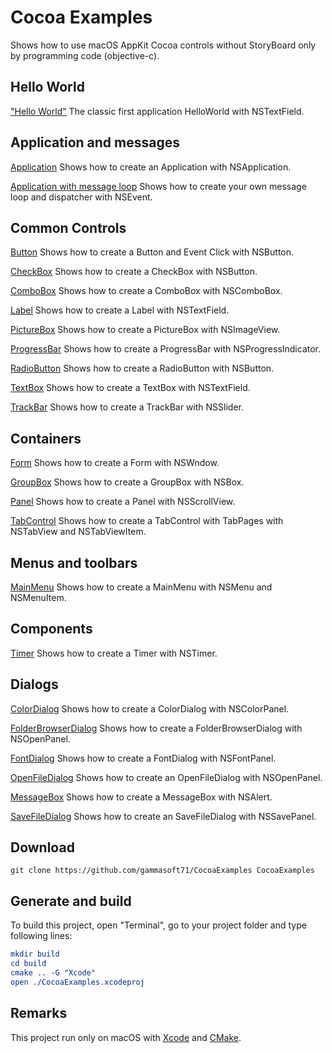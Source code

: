 
# Cocoa Examples

Shows how to use macOS AppKit Cocoa controls without StoryBoard only by programming code (objective-c).

## Hello World

["Hello World"](src/HelloWorld/README.md) The classic first application HelloWorld with NSTextField.

## Application and messages

[Application](src/Application/README.md) Shows how to create an Application with NSApplication.

[Application with message loop](src/ApplicationWithMessageLoop/README.md) Shows how to create your own message loop and dispatcher with NSEvent.

## Common Controls

[Button](src/Button/README.md) Shows how to create a Button and Event Click with NSButton.

[CheckBox](src/CheckBox/README.md) Shows how to create a CheckBox with NSButton.

[ComboBox](src/ComboBox/README.md) Shows how to create a ComboBox with NSComboBox.

[Label](src/Label/README.md) Shows how to create a Label with NSTextField.

[PictureBox](src/PictureBox/README.md) Shows how to create a PictureBox with NSImageView.

[ProgressBar](src/ProgressBar/README.md) Shows how to create a ProgressBar with NSProgressIndicator.

[RadioButton](src/RadioButton/README.md) Shows how to create a RadioButton with NSButton.

[TextBox](src/TextBox/README.md) Shows how to create a TextBox with NSTextField.

[TrackBar](src/TrackBar/README.md) Shows how to create a TrackBar with NSSlider.

## Containers

[Form](src/Form/README.md) Shows how to create a Form with NSWndow.

[GroupBox](src/GroupBox/README.md) Shows how to create a GroupBox with NSBox.

[Panel](src/Panel/README.md) Shows how to create a Panel with NSScrollView.

[TabControl](src/TabControl/README.md) Shows how to create a TabControl with TabPages with NSTabView and NSTabViewItem.

## Menus and toolbars

[MainMenu](src/MainMenu/README.md) Shows how to create a MainMenu with NSMenu and NSMenuItem.

## Components

[Timer](src/Timer/README.md) Shows how to create a Timer with NSTimer.

## Dialogs

[ColorDialog](src/ColorDialog/README.md) Shows how to create a ColorDialog with NSColorPanel.

[FolderBrowserDialog](src/FolderBrowserDialog/README.md) Shows how to create a FolderBrowserDialog with NSOpenPanel.

[FontDialog](src/FontDialog/README.md) Shows how to create a FontDialog with NSFontPanel.

[OpenFileDialog](src/OpenFileDialog/README.md) Shows how to create an OpenFileDialog with NSOpenPanel.

[MessageBox](src/MessageBox/README.md) Shows how to create a MessageBox with NSAlert.

[SaveFileDialog](src/SaveFileDialog/README.md) Shows how to create an SaveFileDialog with NSSavePanel.

## Download

``` shell
git clone https://github.com/gammasoft71/CocoaExamples CocoaExamples

```

## Generate and build

To build this project, open "Terminal", go to your project folder and type following lines:

``` cmake
mkdir build
cd build
cmake .. -G "Xcode"
open ./CocoaExamples.xcodeproj
```

## Remarks

This project run only on macOS with [Xcode](https://developer.apple.com/xcode) and [CMake](https://cmake.org).
